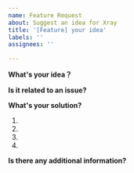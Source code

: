 ```yaml
---
name: Feature Request
about: Suggest an idea for Xray
title: '[Feature] your idea'
labels: ''
assignees: ''

---
```


<!-- Thanks for your supporting!
1. Please confirm that you are submitting a feature request.
2. We do not recommend any inexperienced users to request a new feature. 
3. Please check existing Issues and Discussions first and read the documentation in detail. Duplicated issues will be closed
4. To be clear: none of developers is obliged to meet your needs. In particular, features that do not make any sense.
5. You should fully complete the following contents.
-->

**What's your idea？**
<!-- A clear and concise description of your idea. -->

**Is it related to an issue?**
<!-- Please specify here if yes. -->

**What's your solution?**
<!-- Describe the solution you'd like. -->
1. 
2. 
3. 
4. 

**Is there any additional information?**
<!-- Add any other information here. -->
